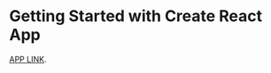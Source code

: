 # Getting Started with Create React App

 [APP LINK](https://celebrated-khapse-6a753f.netlify.app).

